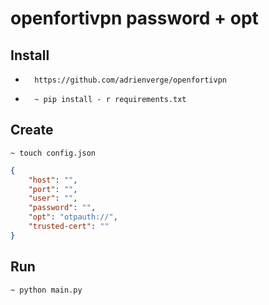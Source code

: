 # openfortivpn password + opt

## Install 
* 
        https://github.com/adrienverge/openfortivpn
*
        ~ pip install - r requirements.txt
## Create
    ~ touch config.json

```json
{
    "host": "",
    "port": "",
    "user": "",
    "password": "",
    "opt": "otpauth://",
    "trusted-cert": ""
}
```
## Run
    ~ python main.py
